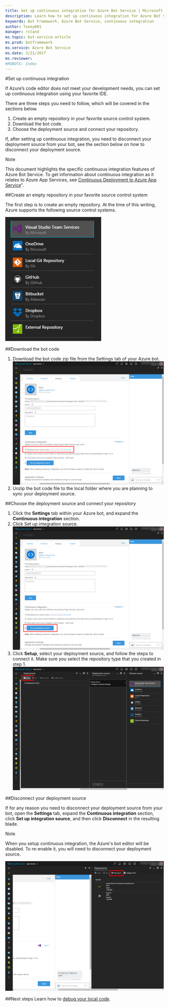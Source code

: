 ```yaml
---
title: Set up continuous integration for Azure Bot Service | Microsoft Docs
description: Learn how to set up continuous integration for Azure Bot Service.
keywords: Bot Framework, Azure Bot Service, continuous integration
author: Toney001
manager: rstand
ms.topic: bot-service-article
ms.prod: botframework
ms.service: Azure Bot Service
ms.date: 3/21/2017
ms.reviewer:
#ROBOTS: Index
---
```


#Set up continuous integration

If Azure’s code editor does not meet your development needs, you can set up continuous integration using your favorite IDE. 

There are three steps you need to follow, which will be covered in the sections below.

1. Create an empty repository in your favorite source control system.
2. Download the bot code.
3. Choose the deployment source and connect your repository.

If, after setting up continuous integration, you need to disconnect your deployment source from your bot, see the section below on how to disconnect your deployment source.

>[!NOTE] 
This document highlights the specific continuous integration features of Azure Bot Service. To get information about continuous integration as it relates to Azure App Services, see <a href="https://azure.microsoft.com/en-us/documentation/articles/app-service-continuous-deployment/" target="_blank">Continuous Deployment to Azure App Service</a>".

##Create an empty repository in your favorite source control system

The first step is to create an empty repository. At the time of this writing, Azure supports the following source control systems.

![continuous integration sourcecontrol system.png](media/continuous-integration-sourcecontrolsystem.png)

##Download the bot code
1. Download the bot code zip file from the Settings tab of your Azure bot.  ![continuous integration download.png](media/continuous-integration-download.png)
2. Unzip the bot code file to the local folder where you are planning to sync your deployment source.

##Choose the deployment source and connect your repository

1. Click the **Settings** tab within your Azure bot, and expand the **Continuous integration** section.
2. Click Set up integration source. ![continuous integration setup click](media/continuous-integration-setupclick.png) 
3. Click **Setup**, select your deployment source, and follow the steps to connect it. Make sure you select the repository type that you created in step 1. ![continuous integration sources](media/continuous-integration-sources.png)

##Disconnect your deployment source

If for any reason you need to disconnect your deployment source from your bot, open the **Settings** tab, expand the **Continuous integration** section, click **Set up integration source**, and then click **Disconnect** in the resulting blade.

>[!NOTE]
>When you setup continuous integration, the Azure's bot editor will be disabled. To re-enable it, you will need to disconnect your deployment source.

![continuous integration disconnect](media/continuous-integration-disconnect.png)

##Next steps
Learn how to [debug your local code](bot-framework-azure-debug.md).